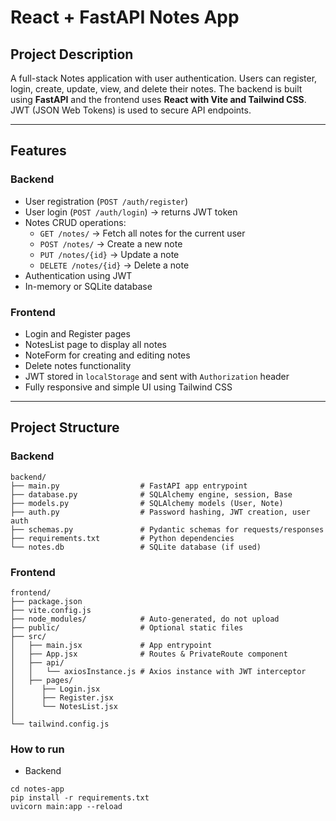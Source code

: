 # React + FastAPI Notes App

## Project Description
A full-stack Notes application with user authentication. Users can register, login, create, update, view, and delete their notes. The backend is built using **FastAPI** and the frontend uses **React with Vite and Tailwind CSS**. JWT (JSON Web Tokens) is used to secure API endpoints.

---

## Features

### Backend
- User registration (`POST /auth/register`)
- User login (`POST /auth/login`) → returns JWT token
- Notes CRUD operations:
  - `GET /notes/` → Fetch all notes for the current user
  - `POST /notes/` → Create a new note
  - `PUT /notes/{id}` → Update a note
  - `DELETE /notes/{id}` → Delete a note
- Authentication using JWT
- In-memory or SQLite database

### Frontend
- Login and Register pages
- NotesList page to display all notes
- NoteForm for creating and editing notes
- Delete notes functionality
- JWT stored in `localStorage` and sent with `Authorization` header
- Fully responsive and simple UI using Tailwind CSS

---

## Project Structure

### Backend
```
backend/
├── main.py                  # FastAPI app entrypoint
├── database.py              # SQLAlchemy engine, session, Base
├── models.py                # SQLAlchemy models (User, Note)
├── auth.py                  # Password hashing, JWT creation, user auth
├── schemas.py               # Pydantic schemas for requests/responses
├── requirements.txt         # Python dependencies
└── notes.db                 # SQLite database (if used)
```
### Frontend
```
frontend/
├── package.json
├── vite.config.js
├── node_modules/            # Auto-generated, do not upload
├── public/                  # Optional static files
├── src/
│   ├── main.jsx             # App entrypoint
│   ├── App.jsx              # Routes & PrivateRoute component
│   ├── api/
│   │   └── axiosInstance.js # Axios instance with JWT interceptor
│   ├── pages/
│      ├── Login.jsx
│      ├── Register.jsx
│      └── NotesList.jsx
│   
└── tailwind.config.js
```

### How to run
- Backend
```
cd notes-app
pip install -r requirements.txt
uvicorn main:app --reload
```